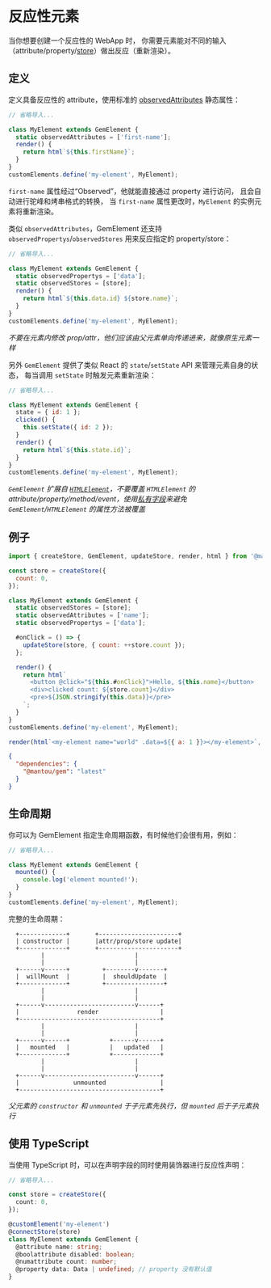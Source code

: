 # 反应性元素

当你想要创建一个反应性的 WebApp 时，
你需要元素能对不同的输入（attribute/property/[store](./003-global-state-management.md)）做出反应（重新渲染）。

## 定义

定义具备反应性的 attribute，使用标准的 [observedAttributes](https://developer.mozilla.org/en-US/docs/Web/Web_Components/Using_custom_elements#Using_the_lifecycle_callbacks) 静态属性：

```js
// 省略导入...

class MyElement extends GemElement {
  static observedAttributes = ['first-name'];
  render() {
    return html`${this.firstName}`;
  }
}
customElements.define('my-element', MyElement);
```

`first-name` 属性经过“Observed”，他就能直接通过 property 进行访问，
且会自动进行驼峰和烤串格式的转换，
当 `first-name` 属性更改时，`MyElement` 的实例元素将重新渲染。

类似 `observedAttributes`，GemElement 还支持 `observedPropertys`/`observedStores` 用来反应指定的 property/store：

```js
// 省略导入...

class MyElement extends GemElement {
  static observedPropertys = ['data'];
  static observedStores = [store];
  render() {
    return html`${this.data.id} ${store.name}`;
  }
}
customElements.define('my-element', MyElement);
```

_不要在元素内修改 prop/attr，他们应该由父元素单向传递进来，就像原生元素一样_

另外 `GemElement` 提供了类似 React 的 `state`/`setState` API 来管理元素自身的状态，
每当调用 `setState` 时触发元素重新渲染：

```js
// 省略导入...

class MyElement extends GemElement {
  state = { id: 1 };
  clicked() {
    this.setState({ id: 2 });
  }
  render() {
    return html`${this.state.id}`;
  }
}
customElements.define('my-element', MyElement);
```

_`GemElement` 扩展自 [`HTMLElement`](https://developer.mozilla.org/en-US/docs/Web/API/HTMLElement)，不要覆盖 `HTMLElement` 的 attribute/property/method/event，使用[私有字段](https://developer.mozilla.org/en-US/docs/Web/JavaScript/Reference/Classes/Private_class_fields)来避免 `GemElement`/`HTMLElement` 的属性方法被覆盖_

## 例子

<gbp-sandpack>

```js index.js
import { createStore, GemElement, updateStore, render, html } from '@mantou/gem';

const store = createStore({
  count: 0,
});

class MyElement extends GemElement {
  static observedStores = [store];
  static observedAttributes = ['name'];
  static observedPropertys = ['data'];

  #onClick = () => {
    updateStore(store, { count: ++store.count });
  };

  render() {
    return html`
      <button @click="${this.#onClick}">Hello, ${this.name}</button>
      <div>clicked count: ${store.count}</div>
      <pre>${JSON.stringify(this.data)}</pre>
    `;
  }
}
customElements.define('my-element', MyElement);

render(html`<my-element name="world" .data=${{ a: 1 }}></my-element>`, document.body);
```

```json package.json hidden
{
  "dependencies": {
    "@mantou/gem": "latest"
  }
}
```

</gbp-sandpack>

## 生命周期

你可以为 GemElement 指定生命周期函数，有时候他们会很有用，例如：

```js
// 省略导入...

class MyElement extends GemElement {
  mounted() {
    console.log('element mounted!');
  }
}
customElements.define('my-element', MyElement);
```

完整的生命周期：

```
  +-------------+       +----------------------+
  | constructor |       |attr/prop/store update|
  +-------------+       +----------------------+
         |                         |
         |                         |
  +------v------+         +--------v-------+
  |  willMount  |         |  shouldUpdate  |
  +-------------+         +----------------+
         |                         |
         |                         |
  +------v-------------------------v------+
  |                render                 |
  +---------------------------------------+
         |                         |
         |                         |
  +------v------+           +------v------+
  |   mounted   |           |   updated   |
  +-------------+           +-------------+
         |                         |
         |                         |
  +------v-------------------------v------+
  |               unmounted               |
  +---------------------------------------+
```

_父元素的 `constructor` 和 `unmounted` 于子元素先执行，但 `mounted` 后于子元素执行_

## 使用 TypeScript

当使用 TypeScript 时，可以在声明字段的同时使用装饰器进行反应性声明：

```ts
// 省略导入...

const store = createStore({
  count: 0,
});

@customElement('my-element')
@connectStore(store)
class MyElement extends GemElement {
  @attribute name: string;
  @boolattribute disabled: boolean;
  @numattribute count: number;
  @property data: Data | undefined; // property 没有默认值
}
```
